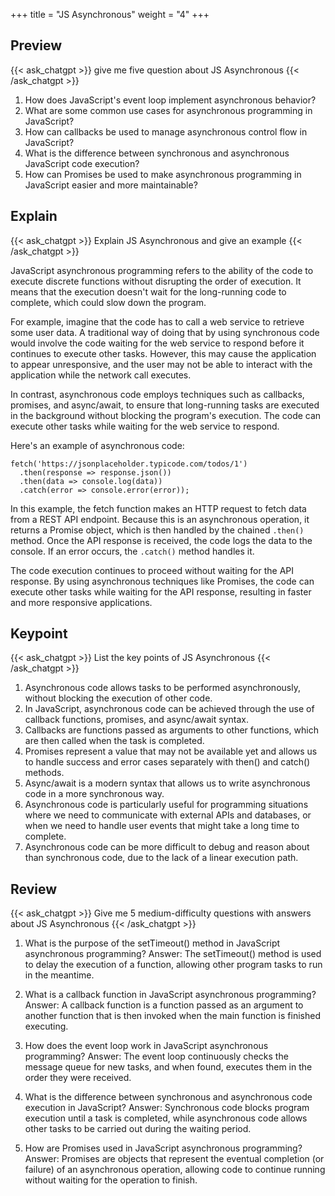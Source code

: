 +++
title = "JS Asynchronous"
weight = "4"
+++
## Preview
{{< ask_chatgpt >}}
give me five question about JS Asynchronous
{{< /ask_chatgpt >}}

1. How does JavaScript's event loop implement asynchronous behavior?
2. What are some common use cases for asynchronous programming in JavaScript?
3. How can callbacks be used to manage asynchronous control flow in JavaScript?
4. What is the difference between synchronous and asynchronous JavaScript code execution?
5. How can Promises be used to make asynchronous programming in JavaScript easier and more maintainable?   

## Explain
{{< ask_chatgpt >}}
Explain JS Asynchronous and give an example
{{< /ask_chatgpt >}}



JavaScript asynchronous programming refers to the ability of the code to execute discrete functions without disrupting the order of execution. It means that the execution doesn't wait for the long-running code to complete, which could slow down the program.

For example, imagine that the code has to call a web service to retrieve some user data. A traditional way of doing that by using synchronous code would involve the code waiting for the web service to respond before it continues to execute other tasks. However, this may cause the application to appear unresponsive, and the user may not be able to interact with the application while the network call executes.

In contrast, asynchronous code employs techniques such as callbacks, promises, and async/await, to ensure that long-running tasks are executed in the background without blocking the program's execution. The code can execute other tasks while waiting for the web service to respond.

Here's an example of asynchronous code:

```
fetch('https://jsonplaceholder.typicode.com/todos/1')
  .then(response => response.json())
  .then(data => console.log(data))
  .catch(error => console.error(error));
```

In this example, the fetch function makes an HTTP request to fetch data from a REST API endpoint. Because this is an asynchronous operation, it returns a Promise object, which is then handled by the chained `.then()` method. Once the API response is received, the code logs the data to the console. If an error occurs, the `.catch()` method handles it. 

The code execution continues to proceed without waiting for the API response. By using asynchronous techniques like Promises, the code can execute other tasks while waiting for the API response, resulting in faster and more responsive applications.   

## Keypoint
{{< ask_chatgpt >}}
List the key points of JS Asynchronous
{{< /ask_chatgpt >}}



1. Asynchronous code allows tasks to be performed asynchronously, without blocking the execution of other code.
2. In JavaScript, asynchronous code can be achieved through the use of callback functions, promises, and async/await syntax.
3. Callbacks are functions passed as arguments to other functions, which are then called when the task is completed.
4. Promises represent a value that may not be available yet and allows us to handle success and error cases separately with then() and catch() methods.
5. Async/await is a modern syntax that allows us to write asynchronous code in a more synchronous way.
6. Asynchronous code is particularly useful for programming situations where we need to communicate with external APIs and databases, or when we need to handle user events that might take a long time to complete.
7. Asynchronous code can be more difficult to debug and reason about than synchronous code, due to the lack of a linear execution path.   

## Review
{{< ask_chatgpt >}}
Give me 5 medium-difficulty questions with answers about JS Asynchronous
{{< /ask_chatgpt >}}



1) What is the purpose of the setTimeout() method in JavaScript asynchronous programming?
Answer: The setTimeout() method is used to delay the execution of a function, allowing other program tasks to run in the meantime.

2) What is a callback function in JavaScript asynchronous programming?
Answer: A callback function is a function passed as an argument to another function that is then invoked when the main function is finished executing.

3) How does the event loop work in JavaScript asynchronous programming?
Answer: The event loop continuously checks the message queue for new tasks, and when found, executes them in the order they were received.

4) What is the difference between synchronous and asynchronous code execution in JavaScript?
Answer: Synchronous code blocks program execution until a task is completed, while asynchronous code allows other tasks to be carried out during the waiting period.

5) How are Promises used in JavaScript asynchronous programming?
Answer: Promises are objects that represent the eventual completion (or failure) of an asynchronous operation, allowing code to continue running without waiting for the operation to finish.   

